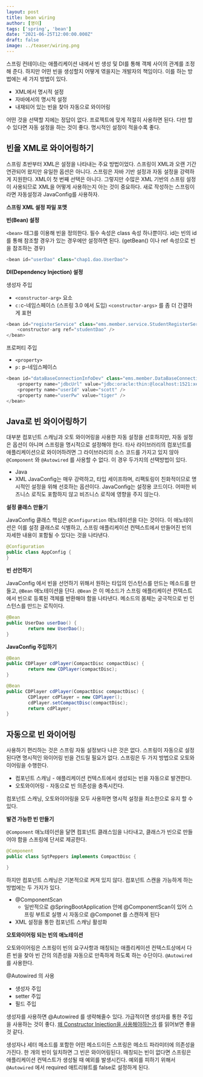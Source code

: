 ```yaml
---
layout: post  
title: bean wiring
author: [영이]
tags: ['spring', 'bean']
date: "2021-06-25T12:00:00.000Z"
draft: false
image: ../teaser/wiring.png
---
```


스프링 컨테이너는 애플리케이션 내에서 빈 생성 및 DI를 통해 객체 사이의 관계를 조정해 준다. 하지만 어떤 빈을 생성할지 어떻게 엮을지는 개발자의 책임이다. 이를 하는 방법에는 세 가지 방법이 있다.

- XML에서 명시적 설정
- 자바에서의 명시적 설정
- 내재되어 있는 빈을 찾아 자동으로 와이어링

어떤 것을 선택할 지에는 정답이 없다. 프로젝트에 맞게 적절히 사용하면 된다. 다만 할 수 있다면 자동 설정을 하는 것이 좋다. 명시적인 설정이 적을수록 좋다.

## 빈을 XML로 와이어링하기

스프링 초반부터 XML은 설정을 나타내는 주요 방법이었다. 스프링이 XML과 오랜 기간 연관되어 왔지만 유일한 옵션은 아니다. 스프링은 자바 기반 설정과 자동 설정을 강력하게 지원한다. XML이 첫 번째 선택은 아니다. 그렇지만 수많은 XML 기반의 스프링 설정이 사용되므로 XML을 어떻게 사용하는지 아는 것이 중요하다. 새로 작성하는 스프링이라면 자동설정과 JavaConfig를 사용하자.

**스프링 XML 설정 파일 포맷**

**빈(Bean) 설정**

`<bean>` 태그를 이용해 빈을 정의한다. 필수 속성은 class 속성 하나뿐이다. id는 빈의 id를 통해 참조할 경우가 있는 경우에만 설정하면 된다. (getBean() 이나 ref 속성으로 빈을 참조하는 경우)

```java
<bean id="userDao" class="chap1.dao.UserDao">
```

**DI(Dependency Injection) 설정**

생성자 주입

- `<constructor-arg>` 요소
- `c:`c-네임스페이스 (스프링 3.0 에서 도입) `<constructor-args>` 를 좀 더 간결하게 표현

```java
<bean id="registerService" class="ems.member.service.StudentRegisterService">
    <constructor-arg ref="studentDao" />
</bean>
```

프로퍼티 주입

- `<property>`
- `p:` p-네임스페이스

```java
<bean id="dataBaseConnectionInfoDev" class="ems.member.DataBaseConnectionInfo">
	<property name="jdbcUrl" value="jdbc:oracle:thin:@localhost:1521:xe" />
	<property name="userId" value="scott" />
	<property name="userPw" value="tiger" />
</bean>
```

## Java로 빈 와이어링하기
대부분 컴포넌트 스캐닝과 오토 와이어링을 사용한 자동 설정을 선호하지만, 자동 설정은 옵션이 아니며 스프링을 명시적으로 설정해야 한다. 타사 라이브러리의 컴포넌트를 애플리케이션으로 와이어하려면 그 라이브러리의 소스 코드를 가지고 있지 않아 `@Component` 와 `@Autowired` 를 사용할 수 없다. 
이 경우 두가지의 선택방법이 있다.
- Java
- XML
JavaConfig는 매우 강력하고, 타입 세이프하며, 리팩토링이 친화적이므로 명시적인 설정을 위해 선호하는 옵션이다. JavaConfig는 설정용 코드이다. 어떠한 비즈니스 로직도 포함하지 않고 비즈니스 로직에 영향을 주지 않는다.

**설정 클래스 만들기**

JavaConfig 클래스 핵심은 `@Configuration` 애노테이션을 다는 것이다. 이 애노테이션은 이를 설정 클래스로 식별하고, 스프링 애플리케이션 컨텍스트에서 만들어진 빈의 자세한 내용이 포함될 수 있다는 것을 나타낸다.

```java
@Configuration
public class AppConfig {
}
```

**빈 선언하기**

JavaConfig 에서 빈을 선언하기 위해서 원하는 타입의 인스턴스를 만드는 메소드를 만들고, `@Bean` 애노테이션을 단다. `@Bean` 은 이 메소드가 스프링 애플리케이션 컨텍스트에서 빈으로 등록된 객체를 반환해야 함을 나타낸다. 메소드의 몸체는 궁극적으로 빈 인스턴스를 만드는 로직이다.

```java
@Bean
public UserDao userDao() {
		return new UserDao();
}
```

**JavaConfig 주입하기**

```java
@Bean
public CDPlayer cdPlayer(CompactDisc compactDisc) {
		return new CDPlayer(compactDisc);
}
```

```java
@Bean
public CDPlayer cdPlayer(CompactDisc compactDisc) {
		CDPlayer cdPlayer = new CDPlayer();
		cdPlayer.setCompactDisc(compactDisc);
		return cdPlayer;
}
```

## 자동으로 빈 와이어링

사용하기 편리하는 것은 스프링 자동 설정보다 나은 것은 없다. 스프링이 자동으로 설정된다면 명시적인 와이어링 빈을 건드릴 필요가 없다.
스프링은 두 가지 방법으로 오토와이어링을 수행한다.
- 컴포넌트 스캐닝 - 애플리케이션 컨텍스트에서 생성되는 빈을 자동으로 발견한다.
- 오토와이어링 - 자동으로 빈 의존성을 충족시킨다.

컴포넌트 스캐닝, 오토와이어링을 모두 사용하면 명시적 설정을 최소한으로 유지 할 수 있다.

**발견 가능한 빈 만들기**

`@Component` 애노테이션을 달면 컴포넌트 클래스임을 나타내고, 클래스가 빈으로 만들어야 함을 스프링에 단서로 제공한다.

```java
@Component
public class SgtPeppers implements CompactDisc {

}
```

하지만 컴포넌트 스캐닝은 기본적으로 켜져 있지 않다. 컴포넌트 스캔을 가능하게 하는 방법에는 두 가지가 있다.

- @ComponentScan
  - 일반적으로 @SpringBootApplication 안에 @ComponentScan이 있어 스프링 부트로 실행 시 자동으로 @Componet 를 스캔하게 된다
- XML 설정을 통한 컴포넌트 스캐닝 활성화

**오토와이어링 되는 빈의 애노테이션**

오토와이어링은 스프링이 빈의 요구사항과 매칭되는 애플리케이션 컨텍스트상에서 다른 빈을 찾아 빈 간의 의존성을 자동으로 만족하게 하도록 하는 수단이다. `@Autowired` 를 사용한다.

@Autowired 의 사용

- 생성자 주입
- setter 주입
- 필드 주입

생성자를 사용하면 @Autowired 를 생략해줄수 있다. 가급적이면 생성자를 통한 주입을 사용하는 것이 좋다. [왜 Constructor Injection을 사용해야하는가](https://woowacourse.github.io/javable/post/2020-07-18-di-constuctor-injection/) 를 읽어보면 좋을 것 같다.


생성자나 세터 메소드를 포함한 어떤 메소드이든 스프링은 메소드 파라미터에 의존성을 가진다. 한 개의 빈이 일치하면 그 빈은 와이어링된다. 매칭되는 빈이 없다면 스프링은 애플리케이션 컨텍스트가 생성될 때 예외를 발생시킨다.
예외를 피하기 위해서 `@Autowired` 에서 required 애트리뷰트를 false로 설정하게 된다. 
